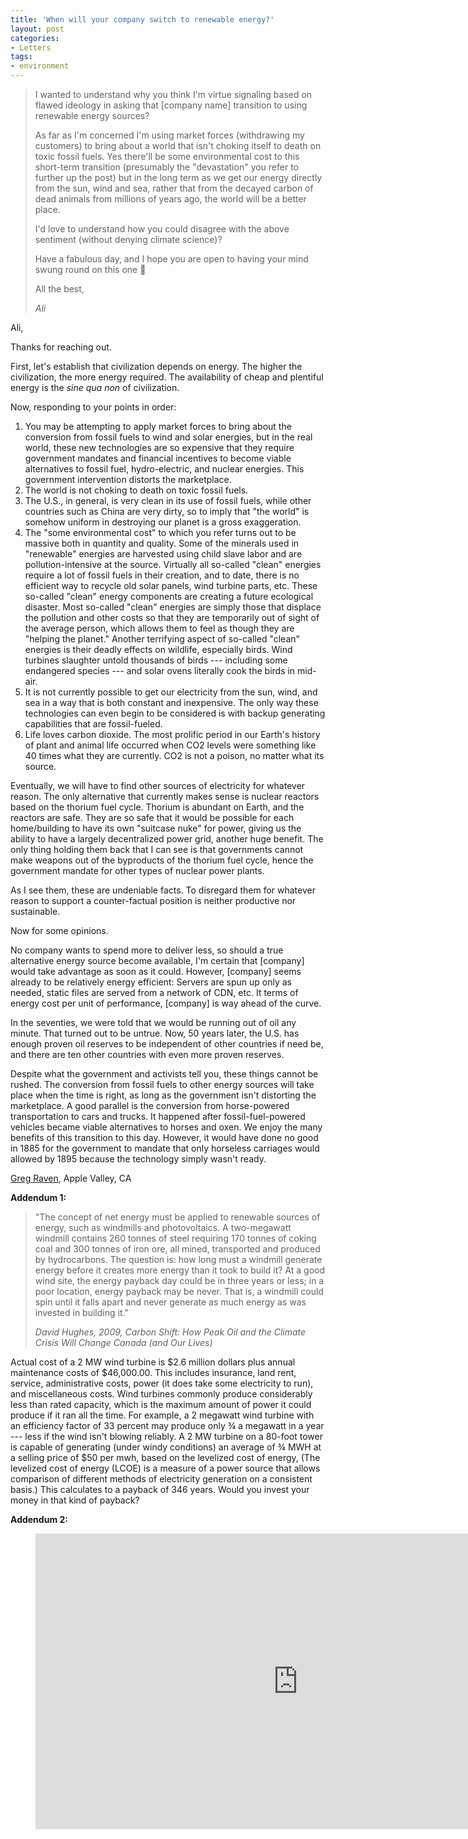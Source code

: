 ```yaml
---
title: 'When will your company switch to renewable energy?'
layout: post
categories:
- Letters
tags:
- environment
---
```


> I wanted to understand why you think I'm virtue signaling based on flawed ideology in asking that \[company name\] transition to using renewable energy sources?
> 
> As far as I'm concerned I'm using market forces (withdrawing my customers) to bring about a world that isn't choking itself to death on toxic fossil fuels. Yes there'll be some environmental cost to this short-term transition (presumably the "devastation" you refer to further up the post) but in the long term as we get our energy directly from the sun, wind and sea, rather that from the decayed carbon of dead animals from millions of years ago, the world will be a better place.
> 
> I'd love to understand how you could disagree with the above sentiment (without denying climate science)?
> 
> Have a fabulous day, and I hope you are open to having your mind swung round on this one 🙂
> 
> All the best,
> 
> <cite>Ali</cite>

Ali,

Thanks for reaching out.

First, let's establish that civilization depends on energy. The higher the civilization, the more energy required. The availability of cheap and plentiful energy is the *sine qua non* of civilization.

Now, responding to your points in order:

1. You may be attempting to apply market forces to bring about the conversion from fossil fuels to wind and solar energies, but in the real world, these new technologies are so expensive that they require government mandates and financial incentives to become viable alternatives to fossil fuel, hydro-electric, and nuclear energies. This government intervention distorts the marketplace.
2. The world is not choking to death on toxic fossil fuels.
3. The U.S., in general, is very clean in its use of fossil fuels, while other countries such as China are very dirty, so to imply that "the world" is somehow uniform in destroying our planet is a gross exaggeration.
4. The "some environmental cost" to which you refer turns out to be massive both in quantity and quality. Some of the minerals used in "renewable" energies are harvested using child slave labor and are pollution-intensive at the source. Virtually all so-called "clean" energies require a lot of fossil fuels in their creation, and to date, there is no efficient way to recycle old solar panels, wind turbine parts, etc. These so-called "clean" energy components are creating a future ecological disaster. Most so-called "clean" energies are simply those that displace the pollution and other costs so that they are temporarily out of sight of the average person, which allows them to feel as though they are "helping the planet." Another terrifying aspect of so-called "clean" energies is their deadly effects on wildlife, especially birds. Wind turbines slaughter untold thousands of birds --- including some endangered species --- and solar ovens literally cook the birds in mid-air.
5. It is not currently possible to get our electricity from the sun, wind, and sea in a way that is both constant and inexpensive. The only way these technologies can even begin to be considered is with backup generating capabilities that are fossil-fueled.
6. Life loves carbon dioxide. The most prolific period in our Earth's history of plant and animal life occurred when CO2 levels were something like 40 times what they are currently. CO2 is not a poison, no matter what its source.

Eventually, we will have to find other sources of electricity for whatever reason. The only alternative that currently makes sense is nuclear reactors based on the thorium fuel cycle. Thorium is abundant on Earth, and the reactors are safe. They are so safe that it would be possible for each home/building to have its own "suitcase nuke" for power, giving us the ability to have a largely decentralized power grid, another huge benefit. The only thing holding them back that I can see is that governments cannot make weapons out of the byproducts of the thorium fuel cycle, hence the government mandate for other types of nuclear power plants.

As I see them, these are undeniable facts. To disregard them for whatever reason to support a counter-factual position is neither productive nor sustainable.

Now for some opinions.

No company wants to spend more to deliver less, so should a true alternative energy source become available, I'm certain that \[company\] would take advantage as soon as it could. However, \[company\] seems already to be relatively energy efficient: Servers are spun up only as needed, static files are served from a network of CDN, etc. It terms of energy cost per unit of performance, \[company\] is way ahead of the curve.

In the seventies, we were told that we would be running out of oil any minute. That turned out to be untrue. Now, 50 years later, the U.S. has enough proven oil reserves to be independent of other countries if need be, and there are ten other countries with even more proven reserves.

Despite what the government and activists tell you, these things cannot be rushed. The conversion from fossil fuels to other energy sources will take place when the time is right, as long as the government isn't distorting the marketplace. A good parallel is the conversion from horse-powered transportation to cars and trucks. It happened after fossil-fuel-powered vehicles became viable alternatives to horses and oxen. We enjoy the many benefits of this transition to this day. However, it would have done no good in 1885 for the government to mandate that only horseless carriages would allowed by 1895 because the technology simply wasn't ready.

[Greg Raven](https://www.gregraven.org/), Apple Valley, CA

**Addendum 1:**

> "The concept of net energy must be applied to renewable sources of energy, such as windmills and photovoltaics. A two-megawatt windmill contains 260 tonnes of steel requiring 170 tonnes of coking coal and 300 tonnes of iron ore, all mined, transported and produced by hydrocarbons. The question is: how long must a windmill generate energy before it creates more energy than it took to build it? At a good wind site, the energy payback day could be in three years or less; in a poor location, energy payback may be never. That is, a windmill could spin until it falls apart and never generate as much energy as was invested in building it."
> 
> <cite>*David Hughes, 2009, Carbon Shift: How Peak Oil and the Climate Crisis Will Change Canada (and Our Lives)*</cite>

Actual cost of a 2 MW wind turbine is $2.6 million dollars plus annual maintenance costs of $46,000.00. This includes insurance, land rent, service, administrative costs, power (it does take some electricity to run), and miscellaneous costs. Wind turbines commonly produce considerably less than rated capacity, which is the maximum amount of power it could produce if it ran all the time. For example, a 2 megawatt wind turbine with an efficiency factor of 33 percent may produce only ¾ a megawatt in a year --- less if the wind isn't blowing reliably. A 2 MW turbine on a 80-foot tower is capable of generating (under windy conditions) an average of ¾ MWH at a selling price of $50 per mwh, based on the levelized cost of energy, (The levelized cost of energy (LCOE) is a measure of a power source that allows comparison of different methods of electricity generation on a consistent basis.) This calculates to a payback of 346 years. Would you invest your money in that kind of payback?

**Addendum 2:**

<figure class="wp-block-embed is-type-video is-provider-youtube wp-block-embed-youtube wp-embed-aspect-16-9 wp-has-aspect-ratio"><div class="wp-block-embed__wrapper"><iframe allow="accelerometer; autoplay; clipboard-write; encrypted-media; gyroscope; picture-in-picture" allowfullscreen="" frameborder="0" height="473" loading="lazy" src="https://www.youtube.com/embed/RqppRC37OgI?feature=oembed" title="What's Wrong with Wind and Solar?" width="840"></iframe></div></figure>